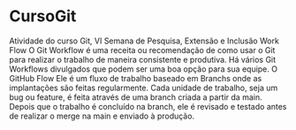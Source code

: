 # CursoGit
Atividade do curso Git, VI Semana de Pesquisa, Extensão e Inclusão
Work Flow
O Git Workflow é uma receita ou recomendação de como usar o Git para realizar o trabalho de maneira consistente e produtiva. Há vários Git Workflows divulgados que podem ser uma boa opção para sua equipe. 
O GitHub Flow 
Ele é um fluxo de trabalho baseado em Branchs onde as implantações são feitas regularmente. Cada unidade de trabalho, seja um bug ou feature, é feita através de uma branch criada a partir da main. Depois que o trabalho é concluído na branch, ele é revisado e testado antes de realizar o merge na main e enviado à produção.